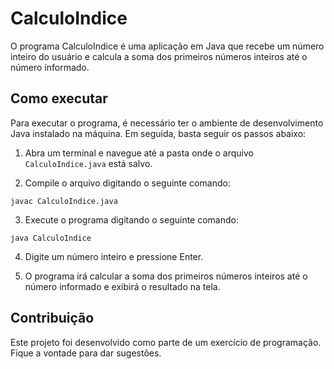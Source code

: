 # CalculoIndice

O programa CalculoIndice é uma aplicação em Java que recebe um número inteiro do usuário e calcula a soma dos primeiros números inteiros até o número informado.

## Como executar

Para executar o programa, é necessário ter o ambiente de desenvolvimento Java instalado na máquina. Em seguida, basta seguir os passos abaixo:

1. Abra um terminal e navegue até a pasta onde o arquivo `CalculoIndice.java` está salvo.

2. Compile o arquivo digitando o seguinte comando:

```
javac CalculoIndice.java
```

3. Execute o programa digitando o seguinte comando:

```
java CalculoIndice
```

4. Digite um número inteiro e pressione Enter.

5. O programa irá calcular a soma dos primeiros números inteiros até o número informado e exibirá o resultado na tela.

## Contribuição

Este projeto foi desenvolvido como parte de um exercício de programação. Fique a vontade para dar sugestões.
